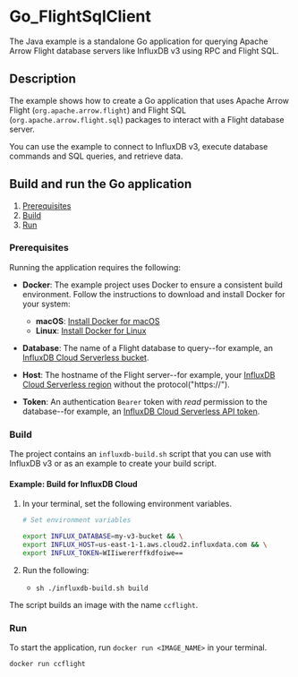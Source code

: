 # Go_FlightSqlClient

The Java example is a standalone Go application for querying
Apache Arrow Flight database servers like InfluxDB v3 using RPC and Flight SQL.

## Description

The example shows how to create a Go application that uses
Apache Arrow Flight (`org.apache.arrow.flight`)
and Flight SQL (`org.apache.arrow.flight.sql`) packages to 
interact with a Flight database server.

You can use the example to connect to InfluxDB v3, execute database commands and
SQL queries, and retrieve data.

## Build and run the Go application

1. [Prerequisites](#prerequisites)
2. [Build](#build)
3. [Run](#run)

### Prerequisites

Running the application requires the following:

- **Docker**: The example project uses Docker to ensure a consistent build environment. Follow the instructions to download and install Docker for your system:

    - **macOS**: [Install Docker for macOS](https://docs.docker.com/desktop/install/mac-install/)
    - **Linux**: [Install Docker for Linux](https://docs.docker.com/desktop/install/linux-install/)
              
- **Database**: The name of a Flight database to query--for example, an [InfluxDB Cloud Serverless bucket](https://docs.influxdata.com/influxdb/cloud-serverless/admin/buckets/).
- **Host**: The hostname of the Flight server--for example, your [InfluxDB Cloud Serverless region](https://docs.influxdata.com/influxdb/cloud-serverless/reference/regions/) without the protocol("https://").
- **Token**: An authentication `Bearer` token with _read_ permission to the database--for example, an [InfluxDB Cloud Serverless API token](https://docs.influxdata.com/influxdb/cloud-serverless/get-started/setup/).

### Build

The project contains an `influxdb-build.sh` script that you can use with InfluxDB v3 or as an example to create your build script.

#### Example: Build for InfluxDB Cloud

1. In your terminal, set the following environment variables.

    ```sh
    # Set environment variables

    export INFLUX_DATABASE=my-v3-bucket && \
    export INFLUX_HOST=us-east-1-1.aws.cloud2.influxdata.com && \
    export INFLUX_TOKEN=WIIiwererffkdfoiwe==
    ```

2. Run the following:
    - `sh ./influxdb-build.sh build`

The script builds an image with the name `ccflight`.

### Run

To start the application, run `docker run <IMAGE_NAME>` in your terminal.

```sh
docker run ccflight
```

